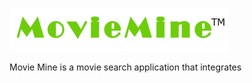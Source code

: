<p lign='center'>
<img src="src\logo.png" width='350' alt='accessibility text' onClick='https://movie-mine.netlify.app/' ></p>
Movie Mine is a movie search application that integrates
